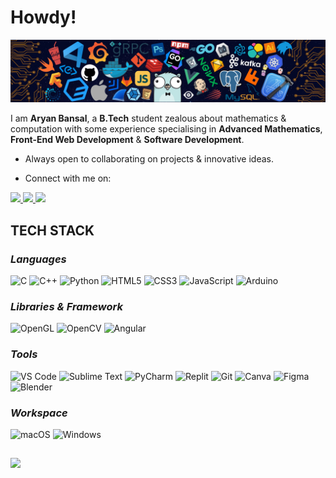 # Howdy! 

<img src = "/source/header.png"></a>

I am **Aryan Bansal**, a **B.Tech** student zealous about mathematics & computation with some experience specialising in **Advanced Mathematics**, **Front-End Web Development** & **Software Development**. 

* Always open to collaborating on projects & innovative ideas. 

* Connect with me on:
<p>
	<a href = "https://www.linkedin.com/in/aryan-bansal-278106220">
		<img src = "https://img.shields.io/badge/LinkedIn-0077B5?style=for-the-badge&logo=linkedin&logoColor=white" />
	</a>
	<a href = "https://twitter.com/AryanBansal_13">
		<img src = "https://img.shields.io/badge/Twitter-1DA1F2?style=for-the-badge&logo=twitter&logoColor=white" />
	</a>
  	<a href = "mailto:aryan1301.bansal@gmail.com">
		<img src = "https://img.shields.io/badge/Gmail-D14836?style=for-the-badge&logo=gmail&logoColor=white" />
	</a>
</p>


## TECH STACK

### _Languages_

![C](https://img.shields.io/badge/C-00599C?style=for-the-badge&logo=c&logoColor=white)
![C++](https://img.shields.io/badge/C%2B%2B-00599C?style=for-the-badge&logo=c%2B%2B&logoColor=white)
![Python](https://img.shields.io/badge/Python-FFD43B?style=for-the-badge&logo=python&logoColor=306998)
![HTML5](https://img.shields.io/badge/HTML5-E34F26?style=for-the-badge&logo=html5&logoColor=white)
![CSS3](https://img.shields.io/badge/CSS3-1572B6?style=for-the-badge&logo=css3&logoColor=white)
![JavaScript](https://img.shields.io/badge/JavaScript-323330?style=for-the-badge&logo=javascript&logoColor=F7DF1E)
![Arduino](https://img.shields.io/badge/-Arduino-00979D?style=for-the-badge&logo=Arduino&logoColor=white)

### _Libraries & Framework_

![OpenGL](https://img.shields.io/badge/OpenGL-%23FFFFFF.svg?style=for-the-badge&logo=opengl)
![OpenCV](https://img.shields.io/badge/OpenCV-27338e?style=for-the-badge&logo=OpenCV&logoColor=white)
![Angular](https://img.shields.io/badge/angular-%23DD0031.svg?style=for-the-badge&logo=angular&logoColor=white)

### _Tools_

![VS Code](https://img.shields.io/badge/Visual_Studio_Code-0078D4?style=for-the-badge&logo=visual%20studio%20code&logoColor=white)
![Sublime Text](https://img.shields.io/badge/sublime_text-%23575757.svg?style=for-the-badge&logo=sublime-text&logoColor=important)
![PyCharm](https://img.shields.io/badge/pycharm-143?style=for-the-badge&logo=pycharm&logoColor=black&color=black&labelColor=green)
![Replit](https://img.shields.io/badge/Replit-DD1200?style=for-the-badge&logo=Replit&logoColor=white)
![Git](https://img.shields.io/badge/Git-F05032?style=for-the-badge&logo=git&logoColor=white)
![Canva](https://img.shields.io/badge/Canva-%2300C4CC.svg?&style=for-the-badge&logo=Canva&logoColor=white)
![Figma](https://img.shields.io/badge/Figma-F24E1E?style=for-the-badge&logo=figma&logoColor=white)
![Blender](https://img.shields.io/badge/blender-%23F5792A.svg?style=for-the-badge&logo=blender&logoColor=white)

### _Workspace_

![macOS](https://img.shields.io/badge/mac%20os-000000?style=for-the-badge&logo=macos&logoColor=F0F0F0)
![Windows](https://img.shields.io/badge/Windows-0078D6?style=for-the-badge&logo=windows&logoColor=white)


## 

<a><img src = "https://github-readme-activity-graph.cyclic.app/graph?username=aryan-bansal&bg_color=000000&color=3cff1a&line=000000&point=ff0000&area=true&hide_border=true" /></a>
